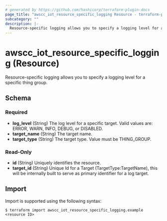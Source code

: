 ```yaml
---
# generated by https://github.com/hashicorp/terraform-plugin-docs
page_title: "awscc_iot_resource_specific_logging Resource - terraform-provider-awscc"
subcategory: ""
description: |-
  Resource-specific logging allows you to specify a logging level for a specific thing group.
---
```


# awscc_iot_resource_specific_logging (Resource)

Resource-specific logging allows you to specify a logging level for a specific thing group.



<!-- schema generated by tfplugindocs -->
## Schema

### Required

- **log_level** (String) The log level for a specific target. Valid values are: ERROR, WARN, INFO, DEBUG, or DISABLED.
- **target_name** (String) The target name.
- **target_type** (String) The target type. Value must be THING_GROUP.

### Read-Only

- **id** (String) Uniquely identifies the resource.
- **target_id** (String) Unique Id for a Target (TargetType:TargetName), this will be internally built to serve as primary identifier for a log target.

## Import

Import is supported using the following syntax:

```shell
$ terraform import awscc_iot_resource_specific_logging.example <resource ID>
```
